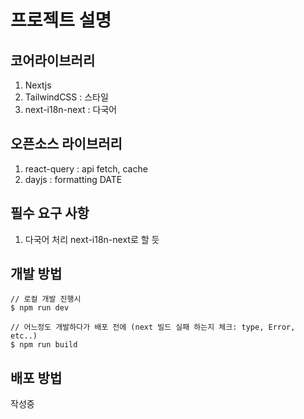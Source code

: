 # 프로젝트 설명

## 코어라이브러리

1. Nextjs
2. TailwindCSS : 스타일
3. next-i18n-next : 다국어

## 오픈소스 라이브러리

1. react-query : api fetch, cache
2. dayjs : formatting DATE

## 필수 요구 사항

1. 다국어 처리 next-i18n-next로 할 듯

## 개발 방법

```
// 로컬 개발 진행시
$ npm run dev

// 어느정도 개발하다가 배포 전에 (next 빌드 실패 하는지 체크: type, Error, etc..)
$ npm run build
```

## 배포 방법

작성중
